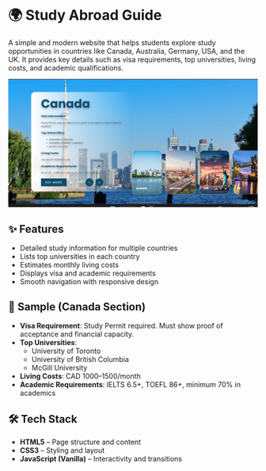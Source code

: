 # 🌍 Study Abroad Guide

A simple and modern website that helps students explore study opportunities in countries like Canada, Australia, Germany, USA, and the UK. It provides key details such as visa requirements, top universities, living costs, and academic qualifications.

![Screenshot](./assets/screenshot.png)

## ✨ Features

- Detailed study information for multiple countries
- Lists top universities in each country
- Estimates monthly living costs
- Displays visa and academic requirements
- Smooth navigation with responsive design

## 📌 Sample (Canada Section)

- **Visa Requirement**: Study Permit required. Must show proof of acceptance and financial capacity.
- **Top Universities**:
  - University of Toronto
  - University of British Columbia
  - McGill University
- **Living Costs**: CAD $1000–$1500/month
- **Academic Requirements**: IELTS 6.5+, TOEFL 86+, minimum 70% in academics

## 🛠 Tech Stack

- **HTML5** – Page structure and content
- **CSS3** – Styling and layout
- **JavaScript (Vanilla)** – Interactivity and transitions



